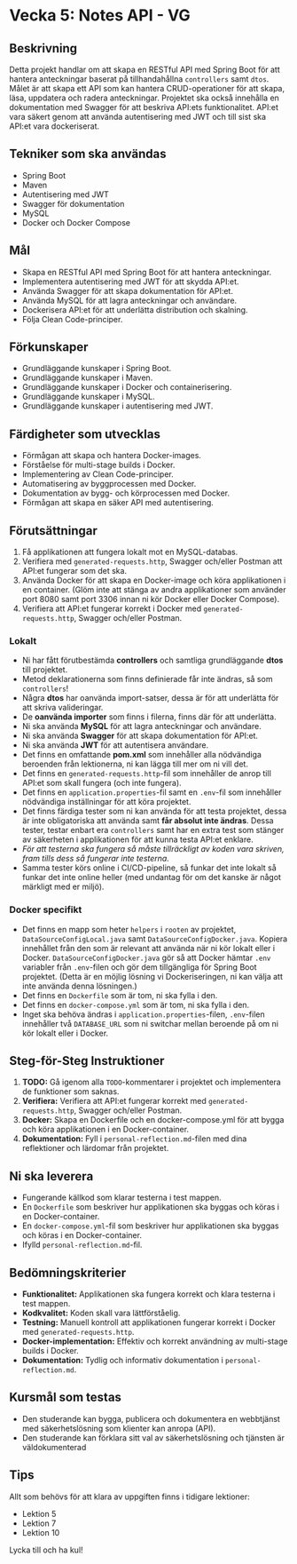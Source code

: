 # Vecka 5: Notes API - VG

## Beskrivning

Detta projekt handlar om att skapa en RESTful API med Spring Boot för att hantera anteckningar baserat på
tillhandahållna `controllers` samt `dtos`. Målet är att skapa ett API som kan hantera CRUD-operationer för att skapa,
läsa, uppdatera och radera anteckningar. Projektet ska också innehålla en dokumentation med Swagger för att beskriva
API:ets
funktionalitet. API:et vara säkert genom att använda autentisering med JWT och till sist ska API:et vara dockeriserat.

## Tekniker som ska användas

- Spring Boot
- Maven
- Autentisering med JWT
- Swagger för dokumentation
- MySQL
- Docker och Docker Compose

## Mål

- Skapa en RESTful API med Spring Boot för att hantera anteckningar.
- Implementera autentisering med JWT för att skydda API:et.
- Använda Swagger för att skapa dokumentation för API:et.
- Använda MySQL för att lagra anteckningar och användare.
- Dockerisera API:et för att underlätta distribution och skalning.
- Följa Clean Code-principer.

## Förkunskaper

- Grundläggande kunskaper i Spring Boot.
- Grundläggande kunskaper i Maven.
- Grundläggande kunskaper i Docker och containerisering.
- Grundläggande kunskaper i MySQL.
- Grundläggande kunskaper i autentisering med JWT.

## Färdigheter som utvecklas

- Förmågan att skapa och hantera Docker-images.
- Förståelse för multi-stage builds i Docker.
- Implementering av Clean Code-principer.
- Automatisering av byggprocessen med Docker.
- Dokumentation av bygg- och körprocessen med Docker.
- Förmågan att skapa en säker API med autentisering.

## Förutsättningar

1. Få applikationen att fungera lokalt mot en MySQL-databas.
2. Verifiera med `generated-requests.http`, Swagger och/eller Postman att API:et fungerar som det ska.
3. Använda Docker för att skapa en Docker-image och köra applikationen i en container. (Glöm inte att stänga av andra
   applikationer som använder port 8080 samt port 3306 innan ni kör Docker eller Docker Compose).
4. Verifiera att API:et fungerar korrekt i Docker med `generated-requests.http`, Swagger och/eller Postman.

### Lokalt

- Ni har fått förutbestämda **controllers** och samtliga grundläggande **dtos** till projektet.
- Metod deklarationerna som finns definierade får inte ändras, så som `controllers`!
- Några **dtos** har oanvända import-satser, dessa är för att underlätta för att skriva valideringar.
- De **oanvända importer** som finns i filerna, finns där för att underlätta.
- Ni ska använda **MySQL** för att lagra anteckningar och användare.
- Ni ska använda **Swagger** för att skapa dokumentation för API:et.
- Ni ska använda **JWT** för att autentisera användare.
- Det finns en omfattande **pom.xml** som innehåller alla nödvändiga beroenden från lektionerna, ni kan lägga till mer
  om ni vill det.
- Det finns en `generated-requests.http`-fil som innehåller de anrop till API:et som skall fungera (och inte fungera).
- Det finns en `application.properties`-fil samt en `.env`-fil som innehåller nödvändiga inställningar för att köra
  projektet.
- Det finns färdiga tester som ni kan använda för att testa projektet, dessa är inte obligatoriska att använda samt
  **får absolut inte ändras**. Dessa tester, testar enbart era `controllers` samt har en extra test som stänger av
  säkerheten i applikationen för att kunna testa API:et enklare. 
- _För att testerna ska fungera så måste tillräckligt av koden vara skriven, fram tills dess så fungerar inte testerna._
- Samma tester körs online i CI/CD-pipeline, så funkar det inte lokalt så funkar det inte online heller (med undantag
  för om det kanske är något märkligt med er miljö).

### Docker specifikt

- Det finns en mapp som heter `helpers` i `rooten` av projektet, `DataSourceConfigLocal.java`
  samt `DataSourceConfigDocker.java`. Kopiera innehållet från den som är relevant att använda när ni kör lokalt eller i
  Docker. `DataSourceConfigDocker.java` gör så att Docker hämtar `.env` variabler från `.env`-filen och gör dem
  tillgängliga för Spring Boot projektet. (Detta är en möjlig lösning vi Dockeriseringen, ni kan välja att inte använda
  denna lösningen.)
- Det finns en `Dockerfile` som är tom, ni ska fylla i den.
- Det finns en `docker-compose.yml` som är tom, ni ska fylla i den.
- Inget ska behöva ändras i `application.properties`-filen, `.env`-filen innehåller två `DATABASE_URL` som ni switchar
  mellan beroende på om ni kör lokalt eller i Docker.

## Steg-för-Steg Instruktioner

1. **TODO:** Gå igenom alla `TODO`-kommentarer i projektet och implementera de funktioner som saknas.
2. **Verifiera:** Verifiera att API:et fungerar korrekt med `generated-requests.http`, Swagger och/eller Postman.
3. **Docker:** Skapa en Dockerfile och en docker-compose.yml för att bygga och köra applikationen i en Docker-container.
4. **Dokumentation:** Fyll i `personal-reflection.md`-filen med dina reflektioner och lärdomar från projektet.

## Ni ska leverera

- Fungerande källkod som klarar testerna i test mappen.
- En `Dockerfile` som beskriver hur applikationen ska byggas och köras i en Docker-container.
- En `docker-compose.yml`-fil som beskriver hur applikationen ska byggas och köras i en Docker-container.
- Ifylld `personal-reflection.md`-fil.

## Bedömningskriterier

- **Funktionalitet:** Applikationen ska fungera korrekt och klara testerna i test mappen.
- **Kodkvalitet:** Koden skall vara lättförståelig.
- **Testning:** Manuell kontroll att applikationen fungerar korrekt i Docker med `generated-requests.http`.
- **Docker-implementation:** Effektiv och korrekt användning av multi-stage builds i Docker.
- **Dokumentation:** Tydlig och informativ dokumentation i `personal-reflection.md`.

## Kursmål som testas

- Den studerande kan bygga, publicera och dokumentera en webbtjänst med säkerhetslösning som klienter kan anropa (API).
- Den studerande kan förklara sitt val av säkerhetslösning och tjänsten är väldokumenterad

## Tips

Allt som behövs för att klara av uppgiften finns i tidigare lektioner:

- Lektion 5
- Lektion 7
- Lektion 10

Lycka till och ha kul!

